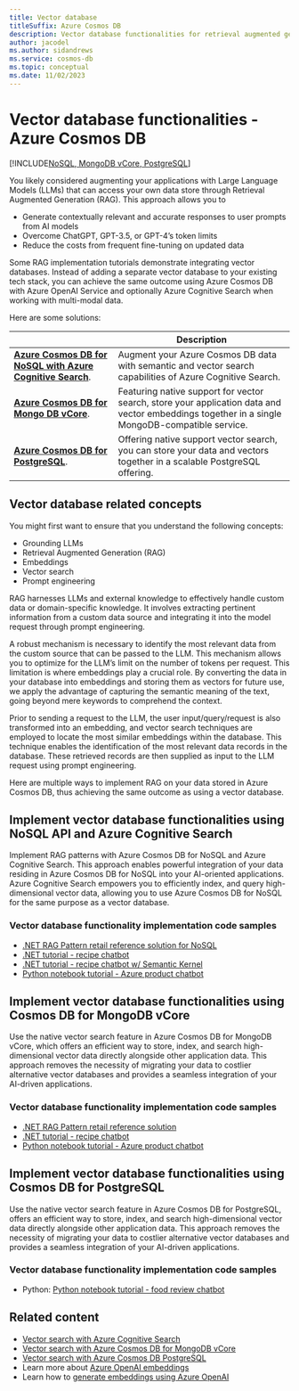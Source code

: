 ```yaml
---
title: Vector database
titleSuffix: Azure Cosmos DB
description: Vector database functionalities for retrieval augmented generation (RAG) and vector search using Azure Cosmos DB.
author: jacodel
ms.author: sidandrews
ms.service: cosmos-db
ms.topic: conceptual
ms.date: 11/02/2023
---
```


# Vector database functionalities - Azure Cosmos DB

[!INCLUDE[NoSQL, MongoDB vCore, PostgreSQL](includes/appliesto-nosql-mongodbvcore-postgresql.md)]

You likely considered augmenting your applications with Large Language Models (LLMs) that can access your own data store through Retrieval Augmented Generation (RAG). This approach allows you to

- Generate contextually relevant and accurate responses to user prompts from AI models
- Overcome ChatGPT, GPT-3.5, or GPT-4’s token limits
- Reduce the costs from frequent fine-tuning on updated data

Some RAG implementation tutorials demonstrate integrating vector databases. Instead of adding a separate vector database to your existing tech stack, you can achieve the same outcome using Azure Cosmos DB with Azure OpenAI Service and optionally Azure Cognitive Search when working with multi-modal data.

Here are some solutions:

| | Description |
| --- | --- |
| **[Azure Cosmos DB for NoSQL with Azure Cognitive Search](#implement-vector-database-functionalities-using-nosql-API-and-azure-cognitive-search)**. | Augment your Azure Cosmos DB data with semantic and vector search capabilities of Azure Cognitive Search. |
| **[Azure Cosmos DB for Mongo DB vCore](#implement-vector-database-functionalities-using-cosmos-db-for-mongodb-vcore)**. | Featuring native support for vector search, store your application data and vector embeddings together in a single MongoDB-compatible service. |
| **[Azure Cosmos DB for PostgreSQL](#implement-vector-database-functionalities-using-cosmos-db-for-postgresql)**. | Offering native support vector search, you can store your data and vectors together in a scalable PostgreSQL offering. |

## Vector database related concepts

You might first want to ensure that you understand the following concepts:

- Grounding LLMs
- Retrieval Augmented Generation (RAG)
- Embeddings
- Vector search
- Prompt engineering

RAG harnesses LLMs and external knowledge to effectively handle custom data or domain-specific knowledge. It involves extracting pertinent information from a custom data source and integrating it into the model request through prompt engineering.

A robust mechanism is necessary to identify the most relevant data from the custom source that can be passed to the LLM. This mechanism allows you to optimize for the LLM’s limit on the number of tokens per request. This limitation is where embeddings play a crucial role. By converting the data in your database into embeddings and storing them as vectors for future use, we apply the advantage of capturing the semantic meaning of the text, going beyond mere keywords to comprehend the context.

Prior to sending a request to the LLM, the user input/query/request is also transformed into an embedding, and vector search techniques are employed to locate the most similar embeddings within the database. This technique enables the identification of the most relevant data records in the database. These retrieved records are then supplied as input to the LLM request using prompt engineering.

Here are multiple ways to implement RAG on your data stored in Azure Cosmos DB, thus achieving the same outcome as using a vector database.

## Implement vector database functionalities using NoSQL API and Azure Cognitive Search

Implement RAG patterns with Azure Cosmos DB for NoSQL and Azure Cognitive Search. This approach enables powerful integration of your data residing in Azure Cosmos DB for NoSQL into your AI-oriented applications. Azure Cognitive Search empowers you to efficiently index, and query high-dimensional vector data, allowing you to use Azure Cosmos DB for NoSQL for the same purpose as a vector database.

### Vector database functionality implementation code samples

- [.NET RAG Pattern retail reference solution for NoSQL](https://github.com/Azure/Vector-Search-AI-Assistant-MongoDBvCore)
- [.NET tutorial - recipe chatbot](https://github.com/microsoft/AzureDataRetrievalAugmentedGenerationSamples/tree/main/C%23/CosmosDB-NoSQL_CognitiveSearch)
- [.NET tutorial - recipe chatbot w/ Semantic Kernel](https://github.com/microsoft/AzureDataRetrievalAugmentedGenerationSamples/tree/main/C%23/CosmosDB-NoSQL_CognitiveSearch_SemanticKernel)
- [Python notebook tutorial - Azure product chatbot](https://github.com/microsoft/AzureDataRetrievalAugmentedGenerationSamples/tree/main/Python/CosmosDB-NoSQL_CognitiveSearch)

## Implement vector database functionalities using Cosmos DB for MongoDB vCore

Use the native vector search feature in Azure Cosmos DB for MongoDB vCore, which offers an efficient way to store, index, and search high-dimensional vector data directly alongside other application data. This approach removes the necessity of migrating your data to costlier alternative vector databases and provides a seamless integration of your AI-driven applications.

### Vector database functionality implementation code samples

- [.NET RAG Pattern retail reference solution](https://github.com/Azure/Vector-Search-AI-Assistant-MongoDBvCore)
- [.NET tutorial - recipe chatbot](https://github.com/microsoft/AzureDataRetrievalAugmentedGenerationSamples/tree/main/C%23/CosmosDB-MongoDBvCore)
- [Python notebook tutorial - Azure product chatbot](https://github.com/microsoft/AzureDataRetrievalAugmentedGenerationSamples/tree/main/Python/CosmosDB-MongoDB-vCore)

## Implement vector database functionalities using Cosmos DB for PostgreSQL

Use the native vector search feature in Azure Cosmos DB for PostgreSQL, offers an efficient way to store, index, and search high-dimensional vector data directly alongside other application data. This approach removes the necessity of migrating your data to costlier alternative vector databases and provides a seamless integration of your AI-driven applications.

### Vector database functionality implementation code samples

- Python: [Python notebook tutorial - food review chatbot](https://github.com/microsoft/AzureDataRetrievalAugmentedGenerationSamples/tree/main/Python/CosmosDB-PostgreSQL_CognitiveSearch)

## Related content

- [Vector search with Azure Cognitive Search](../search/vector-search-overview.md)
- [Vector search with Azure Cosmos DB for MongoDB vCore](mongodb/vcore/vector-search.md)
- [Vector search with Azure Cosmos DB PostgreSQL](postgresql/howto-use-pgvector.md)
- Learn more about [Azure OpenAI embeddings](../ai-services/openai/concepts/understand-embeddings.md)
- Learn how to [generate embeddings using Azure OpenAI](../ai-services/openai/tutorials/embeddings.md)
